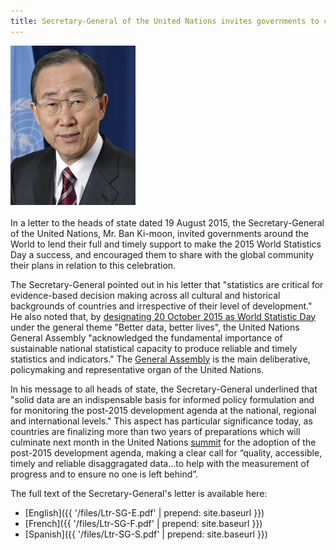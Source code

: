 ```yaml
---
title: Secretary-General of the United Nations invites governments to celebrate World Statistics Day 2015
---
```


<img src="/images/ban_ki-moon_portrait.jpg" alt="UN Secretary-General portrait" style="width:200px"><br><br>In a letter to the heads of state dated 19 August 2015, the Secretary-General of the United Nations, Mr. Ban Ki-moon, invited governments around the World to lend their full and timely support to make the 2015 World Statistics Day a success, and encouraged them to share with the global community their plans in relation to this celebration.  

The Secretary-General pointed out in his letter that "statistics are critical for evidence-based decision making across all cultural and historical backgrounds of countries and irrespective of their level of development."  He also noted that, by <a href="https://worldstatisticsday.org/2015/06/03/general-assembly-resolution/" target="_blank">designating 20 October 2015 as World Statistic Day</a> under the general theme "Better data, better lives", the United Nations General Assembly "acknowledged the fundamental importance of sustainable national statistical capacity to produce reliable and timely statistics and indicators."   The <a href="http://www.un.org/en/ga/" target="_blank">General Assembly</a> is the main deliberative, policymaking and representative organ of the United Nations.

In his message to all heads of state, the Secretary-General underlined that "solid data are an indispensable basis for informed policy formulation and for monitoring the post-2015 development agenda at the national, regional and international levels."  This aspect has particular significance today, as countries are finalizing more than two years of preparations which will culminate next month in the United Nations <a href="https://sustainabledevelopment.un.org/post2015/summit" target="_blank">summit</a> for the adoption of the post-2015 development agenda, making a clear call for “quality, accessible, timely and reliable disaggragated data...to help with the measurement of progress and to ensure no one is left behind”.

The full text of the Secretary-General's letter is available here:

- [English]({{ '/files/Ltr-SG-E.pdf' | prepend: site.baseurl }})
- [French]({{ '/files/Ltr-SG-F.pdf' | prepend: site.baseurl }})
- [Spanish]({{ '/files/Ltr-SG-S.pdf' | prepend: site.baseurl }})
